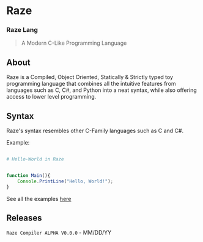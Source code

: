 # Raze

### Raze Lang

<!-- ![Raze-Logo](https://theaustincommon.com/wp-content/uploads/2015/11/Your-Logo-Here.png) -->

> A Modern C-Like Programming Language

## About

Raze is a Compiled, Object Oriented, Statically & Strictly typed toy programming language that combines all the intuitive features from languages such as C, C#, and Python into a neat syntax, while also offering access to lower level programming.

## Syntax

Raze's syntax resembles other C-Family languages such as C and C#.

Example:

```py 

# Hello-World in Raze

```

```js

function Main(){
    Console.PrintLine("Hello, World!");
}

```

See all the examples [here](www.google.com/)

<!-- ## How to Install and Run



![](https://miro.medium.com/max/1400/1*zGZSsGmCMrAF3PEkrvUgKg.gif) -->

## Releases

`Raze Compiler ALPHA V0.0.0`  - MM/DD/YY